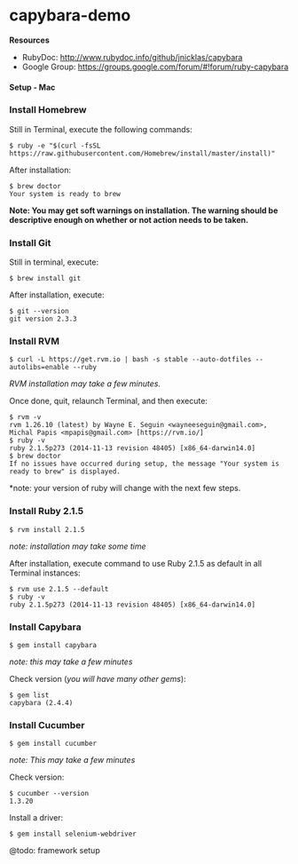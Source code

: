 # capybara-demo


**Resources**
- RubyDoc: http://www.rubydoc.info/github/jnicklas/capybara
- Google Group: https://groups.google.com/forum/#!forum/ruby-capybara

#### Setup - Mac

### Install Homebrew

Still in Terminal, execute the following commands:
```
$ ruby -e "$(curl -fsSL https://raw.githubusercontent.com/Homebrew/install/master/install)"
```

After installation:

```
$ brew doctor
Your system is ready to brew
```
**Note: You may get soft warnings on installation. The warning should be descriptive enough on whether or not action needs to be taken.**

### Install Git

Still in terminal, execute:

```
$ brew install git
```

After installation, execute:

```
$ git --version
git version 2.3.3
```
 
### Install RVM

```
$ curl -L https://get.rvm.io | bash -s stable --auto-dotfiles --autolibs=enable --ruby
```
*RVM installation may take a few minutes.* 

Once done, quit, relaunch Terminal, and then execute:

```
$ rvm -v
rvm 1.26.10 (latest) by Wayne E. Seguin <wayneeseguin@gmail.com>, Michal Papis <mpapis@gmail.com> [https://rvm.io/]
$ ruby -v
ruby 2.1.5p273 (2014-11-13 revision 48405) [x86_64-darwin14.0]
$ brew doctor
If no issues have occurred during setup, the message "Your system is ready to brew" is displayed. 
```
*note: your version of ruby will change with the next few steps.
 
### Install Ruby 2.1.5

```
$ rvm install 2.1.5
```
*note: installation may take some time*

After installation, execute command to use Ruby 2.1.5 as default in all Terminal instances:

```
$ rvm use 2.1.5 --default
$ ruby -v
ruby 2.1.5p273 (2014-11-13 revision 48405) [x86_64-darwin14.0]
```

### Install Capybara

```
$ gem install capybara
```
*note: this may take a few minutes*

Check version (*you will have many other gems*):

```
$ gem list
capybara (2.4.4)
```

### Install Cucumber
```
$ gem install cucumber
```
*note: This may take a few minutes*

Check version: 
```
$ cucumber --version
1.3.20
```

Install a driver:
```
$ gem install selenium-webdriver
```

@todo:
framework setup

